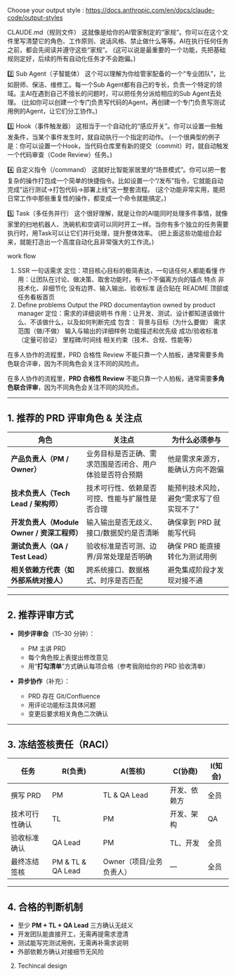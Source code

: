 

Choose your output style : https://docs.anthropic.com/en/docs/claude-code/output-styles


CLAUDE.md（规则文件）
这就像是给你的AI管家制定的“家规”。你可以在这个文件里写清楚它的角色、工作原则、说话风格、禁止做什么等等。AI在执行任何任务之前，都会先阅读并遵守这些“家规”。
(这可以说是最重要的一个功能，先把基础规则定好，后续的所有自动化任务才不会跑偏。)

2️⃣ Sub Agent（子智能体）
这个可以理解为你给管家配备的一个“专业团队”，比如厨师、保洁、维修工。每一个Sub Agent都有自己的专长，负责一个特定的领域。主AI在遇到自己不擅长的问题时，可以把任务分派给相应的Sub Agent去处理。
(比如你可以创建一个专门负责写代码的Agent，再创建一个专门负责写测试用例的Agent，让它们分工协作。)

3️⃣ Hook（事件触发器）
这相当于一个自动化的“感应开关”。你可以设置一些触发条件，当某个事件发生时，就自动执行一个指定的动作。
(一个很典型的例子是：你可以设置一个Hook，当代码仓库里有新的提交（commit）时，就自动触发一个代码审查（Code Review）任务。)

4️⃣ 自定义指令（/command）
这就好比智能家居里的“场景模式”。你可以把一套复杂的操作打包成一个简单的快捷指令。比如设置一个“/发布”指令，它就能自动完成“运行测试→打包代码→部署上线”这一整套流程。
(这个功能非常实用，能把日常工作中那些重复性的操作，都变成一个命令就能搞定。)

5️⃣ Task（多任务并行）
这个很好理解，就是让你的AI能同时处理多件事情，就像家里的扫地机器人、洗碗机和空调可以同时开工一样。当你有多个独立的任务需要执行时，用Task可以让它们并行处理，提升整体效率。
(把上面这些功能组合起来，就能打造出一个高度自动化且非常强大的工作流。)

work flow
1. SSR
一句话需求
定位：项目核心目标的极简表达，一句话任何人都能看懂
作用：让团队在讨论、做决策、取舍功能时，有一个不偏离方向的锚点
特点
非技术化、非细节化
没有边界、输入输出、验收标准
适合贴在 README 顶部或任务看板首页
2. Define problems
Output the PRD documentaytion
owned by product manager
定位：需求的详细说明书
作用：让开发、测试、设计都知道该做什么、不该做什么，以及如何判断完成
包含：
背景与目标（为什么要做）
需求范围（做/不做）
输入与输出的详细样例
功能描述和优先级
成功/验收标准（定量可验证）
里程碑/时间线
相关约束（技术、合规、性能等）

在多人协作的流程里，PRD 合格性 Review 不能只靠一个人拍板，通常需要多角色联合评审，因为不同角色会关注不同的风险点。

在多人协作的流程里，**PRD 合格性 Review** 不能只靠一个人拍板，通常需要**多角色联合评审**，因为不同角色会关注不同的风险点。

---

## 1. 推荐的 PRD 评审角色 & 关注点

| 角色                              | 关注点                          | 为什么必须参与               |
| ------------------------------- | ---------------------------- | --------------------- |
| **产品负责人（PM / Owner）**           | 业务目标是否正确、需求范围是否闭合、用户体验是否符合预期 | 他是需求来源方，能确认方向不跑偏      |
| **技术负责人（Tech Lead / 架构师）**      | 技术可行性、依赖是否可控、性能与扩展性是否合理      | 能预判技术风险，避免“需求写了但实现不了” |
| **开发负责人（Module Owner / 资深工程师）** | 输入输出是否无歧义、接口/数据契约是否清晰        | 确保拿到 PRD 就能写代码        |
| **测试负责人（QA / Test Lead）**       | 验收标准是否可测、边界/异常处理是否明确         | 确保 PRD 能直接转化为测试用例     |
| **相关依赖方代表（如外部系统对接人）**           | 跨系统接口、数据格式、时序是否匹配            | 避免集成阶段才发现对接不通         |

---

## 2. 推荐评审方式

* **同步评审会**（15–30 分钟）：

  * PM 主讲 PRD
  * 每个角色按上表提出修改意见
  * 用“**打勾清单**”方式确认每项合格（参考我刚给你的 PRD 验收清单）
* **异步协作**（补充）：

  * PRD 存在 Git/Confluence
  * 用评论功能标注具体问题
  * 变更后要求相关角色二次确认

---

## 3. 冻结签核责任（RACI）

| 任务      | R(负责)             | A(签核)           | C(协商)  | I(知会) |
| ------- | ----------------- | --------------- | ------ | ----- |
| 撰写 PRD  | PM                | TL & QA Lead    | 开发、依赖方 | 全员    |
| 技术可行性确认 | TL                | PM              | 开发、架构  | QA    |
| 验收标准确认  | QA Lead           | PM              | TL、开发  | 全员    |
| 最终冻结签核  | PM & TL & QA Lead | Owner（项目/业务负责人） | —      | 全员    |

---

## 4. 合格的判断机制

* 至少 **PM + TL + QA Lead** 三方确认无歧义
* 开发团队能直接开工，无需再提需求澄清
* 测试能写完测试用例，无需再补需求说明
* 外部依赖方确认对接细节无风险


2. Techincal design


